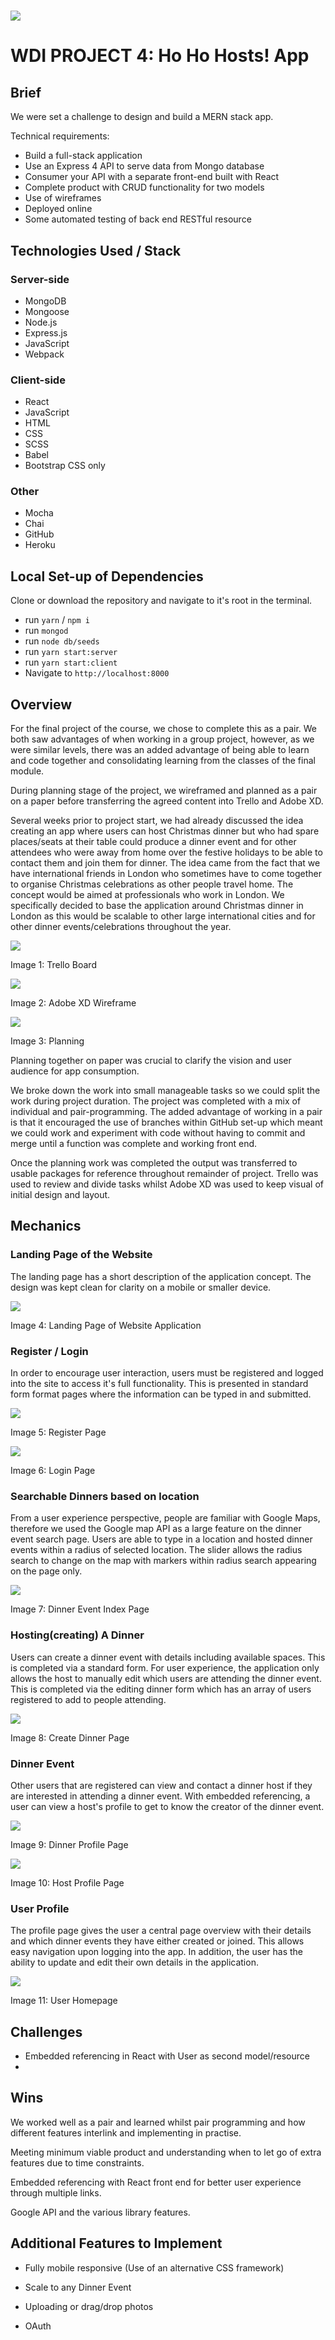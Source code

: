 # ![](src/assets/GAtitle.png) 
# WDI PROJECT 4: Ho Ho Hosts! App


## Brief
We were set a challenge to design and build a MERN stack app. 

Technical requirements:
- Build a full-stack application
- Use an Express 4 API to serve data from Mongo database
- Consumer your API with a separate front-end built with React
- Complete product with CRUD functionality for two models
- Use of wireframes
- Deployed online
- Some automated testing of back end RESTful resource


## Technologies Used / Stack

### Server-side

- MongoDB
- Mongoose
- Node.js
- Express.js
- JavaScript
- Webpack

### Client-side

- React
- JavaScript
- HTML
- CSS
- SCSS
- Babel
- Bootstrap CSS only

### Other

- Mocha
- Chai
- GitHub
- Heroku


## Local Set-up of Dependencies

Clone or download the repository and navigate to it's root in the terminal.

- run `yarn` / `npm i`
- run `mongod`
- run `node db/seeds`
- run `yarn start:server`
- run `yarn start:client`
- Navigate to `http://localhost:8000`

## Overview

For the final project of the course, we chose to complete this as a pair. We both saw advantages of when working in a group project, however, as we were similar levels, there was an added advantage of being able to learn and code together and consolidating learning from the classes of the final module.

During planning stage of the project, we wireframed and planned as a pair on a paper before transferring the agreed content into Trello and Adobe XD.

Several weeks prior to project start, we had already discussed the idea creating an app where users can host Christmas dinner but who had spare places/seats at their table could produce a dinner event and for other attendees who were away from home over the festive holidays to be able to contact them and join them for dinner.  The idea came from the fact that we have international friends in London who sometimes have to come together to organise Christmas celebrations as other people travel home. The concept would be aimed at professionals who work in London.  We specifically decided to base the application around Christmas dinner in London as this would be scalable to other large international cities and for other dinner events/celebrations throughout the year.

![](src/assets/Trello.png)

Image 1: Trello Board

![](src/assets/AdobeXD.png)

Image 2: Adobe XD Wireframe

![](src/assets/TBC.png)

Image 3: Planning

Planning together on paper was crucial to clarify the vision and user audience for app consumption.  

We broke down the work into small manageable tasks so we could split the work during project duration. The project was completed with a mix of individual and pair-programming. The added advantage of working in a pair is that it encouraged the use of branches within GitHub set-up which meant we could work and experiment with code without having to commit and merge until a function was complete and working front end.

Once the planning work was completed the output was transferred to usable packages for reference throughout remainder of project. Trello was used to review and divide tasks whilst Adobe XD was used to keep visual of initial design and layout.


## Mechanics

### Landing Page of the Website

The landing page has a short description of the application concept. The design was kept clean for clarity on a mobile or smaller device.


![](src/assets/landingpage.png)

Image 4: Landing Page of Website Application

### Register / Login

In order to encourage user interaction, users must be registered and logged into the site to access it's full functionality. This is presented in standard form format pages where the information can be typed in and submitted.

![](src/assets/register.png)

Image 5: Register Page

![](src/assets/login.png)

Image 6: Login Page

### Searchable Dinners based on location

From a user experience perspective, people are familiar with Google Maps, therefore we used the Google map API as a large feature on the dinner event search page. Users are able to type in a location and hosted dinner events within a radius of selected location. The slider allows the radius search to change on the map with markers within radius search appearing on the page only. 

![](src/assets/dinnerindex.png)

Image 7: Dinner Event Index Page

### Hosting(creating) A Dinner

Users can create a dinner event with details including available spaces. This is completed via a standard form. For user experience, the application only allows the host to manually edit which users are attending the dinner event. This is completed via the editing dinner form which has an array of users registered to add to people attending.


![](src/assets/dinnernew.png)

Image 8: Create Dinner Page

### Dinner Event

Other users that are registered can view and contact a dinner host if they are interested in attending a dinner event. With embedded referencing, a user can view a host's profile to get to know the creator of the dinner event.


![](src/assets/dinnerprofile.png)

Image 9: Dinner Profile Page


![](src/assets/hostprofile.png)

Image 10: Host Profile Page


### User Profile

The profile page gives the user a central page overview with their details and which dinner events they have either created or joined. This allows easy navigation upon logging into the app. In addition, the user has the ability to update and edit their own details in the application. 

![](src/assets/homepage.png)

Image 11: User Homepage


## Challenges

- Embedded referencing in React with User as second model/resource
- 


## Wins

We worked well as a pair and learned whilst pair programming and how different features interlink and implementing in practise.

Meeting minimum viable product and understanding when to let go of extra features due to time constraints.

Embedded referencing with React front end for better user experience through multiple links.

Google API and the various library features.


## Additional Features to Implement

- Fully mobile responsive (Use of an alternative CSS framework)

- Scale to any Dinner Event

- Uploading or drag/drop photos 

- OAuth





